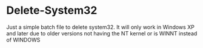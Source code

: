 # Delete-System32
Just a simple batch file to delete system32. It will only work in Windows XP and later due to older versions not having the NT kernel or is WINNT instead of WINDOWS
